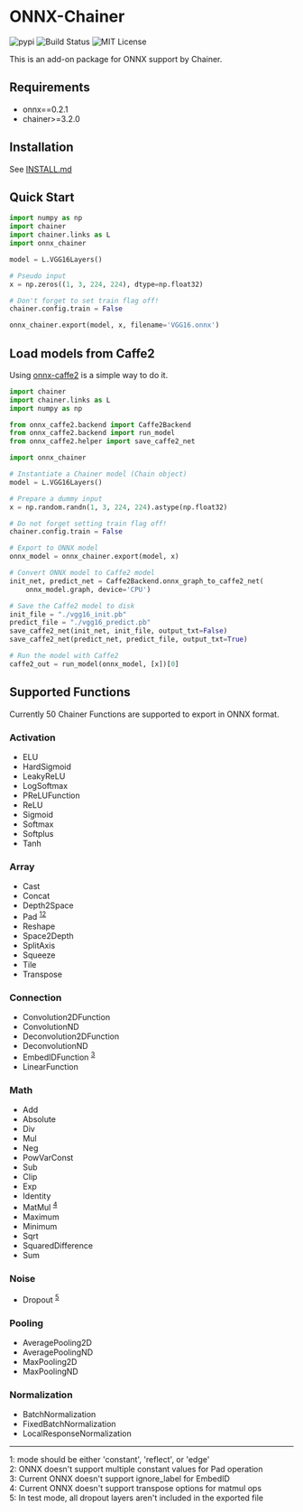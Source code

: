 # ONNX-Chainer
![pypi](https://img.shields.io/pypi/v/onnx-chainer.svg)
![Build Status](https://travis-ci.org/chainer/onnx-chainer.svg?branch=master)
![MIT License](https://img.shields.io/github/license/mitmul/onnx-chainer.svg)

This is an add-on package for ONNX support by Chainer.

## Requirements

- onnx==0.2.1
- chainer>=3.2.0

## Installation

See [INSTALL.md](INSTALL.md)

## Quick Start

```python
import numpy as np
import chainer
import chainer.links as L
import onnx_chainer

model = L.VGG16Layers()

# Pseudo input
x = np.zeros((1, 3, 224, 224), dtype=np.float32)

# Don't forget to set train flag off!
chainer.config.train = False

onnx_chainer.export(model, x, filename='VGG16.onnx')
```

## Load models from Caffe2

Using [onnx-caffe2](https://github.com/onnx/onnx-caffe2) is a simple way to do it.

```python
import chainer
import chainer.links as L
import numpy as np

from onnx_caffe2.backend import Caffe2Backend
from onnx_caffe2.backend import run_model
from onnx_caffe2.helper import save_caffe2_net

import onnx_chainer

# Instantiate a Chainer model (Chain object)
model = L.VGG16Layers()

# Prepare a dummy input
x = np.random.randn(1, 3, 224, 224).astype(np.float32)

# Do not forget setting train flag off!
chainer.config.train = False

# Export to ONNX model
onnx_model = onnx_chainer.export(model, x)

# Convert ONNX model to Caffe2 model
init_net, predict_net = Caffe2Backend.onnx_graph_to_caffe2_net(
    onnx_model.graph, device='CPU')

# Save the Caffe2 model to disk
init_file = "./vgg16_init.pb"
predict_file = "./vgg16_predict.pb"
save_caffe2_net(init_net, init_file, output_txt=False)
save_caffe2_net(predict_net, predict_file, output_txt=True)

# Run the model with Caffe2
caffe2_out = run_model(onnx_model, [x])[0]
```

## Supported Functions

Currently 50 Chainer Functions are supported to export in ONNX format.

### Activation

- ELU
- HardSigmoid
- LeakyReLU
- LogSoftmax
- PReLUFunction
- ReLU
- Sigmoid
- Softmax
- Softplus
- Tanh

### Array

- Cast
- Concat
- Depth2Space
- Pad <sup>[1](#pad1)</sup><sup>[2](#pad2)</sup>
- Reshape
- Space2Depth
- SplitAxis
- Squeeze
- Tile
- Transpose

### Connection

- Convolution2DFunction
- ConvolutionND
- Deconvolution2DFunction
- DeconvolutionND
- EmbedIDFunction <sup>[3](#embed1)</sup>
- LinearFunction

### Math

- Add
- Absolute
- Div
- Mul
- Neg
- PowVarConst
- Sub
- Clip
- Exp
- Identity
- MatMul <sup>[4](#matmul1)</sup>
- Maximum
- Minimum
- Sqrt
- SquaredDifference
- Sum

### Noise

- Dropout <sup>[5](#dropout1)</sup>

### Pooling

- AveragePooling2D
- AveragePoolingND
- MaxPooling2D
- MaxPoolingND

### Normalization

- BatchNormalization
- FixedBatchNormalization
- LocalResponseNormalization

---

<a name="pad1">1</a>: mode should be either 'constant', 'reflect', or 'edge'<br />
<a name="pad2">2</a>: ONNX doesn't support multiple constant values for Pad operation<br />
<a name="embed1">3</a>: Current ONNX doesn't support ignore_label for EmbedID<br />
<a name="matmul1">4</a>: Current ONNX doesn't support transpose options for matmul ops<br />
<a name="dropout1">5</a>: In test mode, all dropout layers aren't included in the exported file<br />
